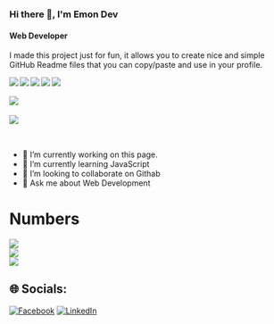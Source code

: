 ### Hi there 👋, I'm Emon Dev
#### Web Developer

I made this project just for fun, it allows you to create nice and simple GitHub Readme files that you can copy/paste and use in your profile.

<img align="left" src="https://img.shields.io/badge/node.js-%2343853D.svg?style=for-the-badge&logo=node-dot-js&logoColor=white"/>
<img align="left" src="https://img.shields.io/badge/javascript-%23323330.svg?style=for-the-badge&logo=javascript&logoColor=%23F7DF1E"/>
<img align="left" src="https://img.shields.io/badge/react-%2320232a.svg?style=for-the-badge&logo=react&logoColor=%2361DAFB"/>
<img align="left" src ="https://img.shields.io/badge/MongoDB-%234ea94b.svg?style=for-the-badge&logo=mongodb&logoColor=white"/>
<img align="left" src="https://img.shields.io/badge/tailwindcss-%2338B2AC.svg?style=for-the-badge&logo=tailwind-css&logoColor=white"/>
<br></br>
<img align="left" src="https://img.shields.io/badge/css3-%231572B6.svg?style=for-the-badge&logo=css3&logoColor=white"/>
<br></br>

<img align="left" src="https://img.shields.io/badge/html5-%23E34F26.svg?style=for-the-badge&logo=html5&logoColor=white"/>

<br></br>



- 🔭 I’m currently working on this page. 
- 🌱 I’m currently learning JavaScript 
- 👯 I’m looking to collaborate on Githab 
- 💬 Ask me about Web Development


<h1>Numbers</h1>

  

![](https://github-readme-stats.vercel.app/api?username=EmonDev180&theme=radical&hide_border=true&include_all_commits=false&count_private=true)<br/>
![](https://github-readme-streak-stats.herokuapp.com/?user=EmonDev180&theme=radical&hide_border=true)<br/>
![](https://github-readme-stats.vercel.app/api/top-langs/?username=EmonDev180&theme=radical&hide_border=true&include_all_commits=false&count_private=true&layout=compact)


## 🌐 Socials:
[![Facebook](https://img.shields.io/badge/Facebook-%231877F2.svg?logo=Facebook&logoColor=white)](https://facebook.com/https://www.facebook.com/emon.deb.9638) [![LinkedIn](https://img.shields.io/badge/LinkedIn-%230077B5.svg?logo=linkedin&logoColor=white)](www.linkedin.com/in/emon-dev-8b53412b5)




